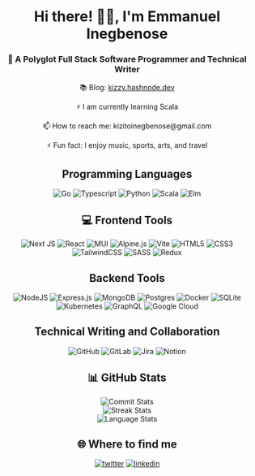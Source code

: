 <h1 align="center">Hi there! 👋🏼, I'm Emmanuel Inegbenose</h1>

<h3 align="center"> 💫 A Polyglot Full Stack Software Programmer and Technical Writer</h3>

<p align="center"> 📚 Blog: <a target="_blank" href="https://kizzy.hashnode.dev" style="display: inline-block;">kizzy.hashnode.dev</a> </p>

<p align="center"> ⚡️ I am currently learning Scala </p>

<p align="center"> 📫 How to reach me: kizitoinegbenose@gmail.com </p>

<p align="center"> ⚡ Fun fact: I enjoy music, sports, arts, and travel </p>

<h2 align="center"> Programming Languages</h2>

<p align="center">
  <img src="https://img.shields.io/badge/go-%2300ADD8.svg?style=for-the-badge&logo=go&logoColor=white" alt="Go">
  <img src="https://img.shields.io/badge/typescript-%23007ACC.svg?style=for-the-badge&logo=typescript&logoColor=white" alt="Typescript">
  <img src="https://img.shields.io/badge/python-3670A0?style=for-the-badge&logo=python&logoColor=ffdd54" alt="Python">
  <img src="https://img.shields.io/badge/scala-%23DC322F.svg?style=for-the-badge&logo=scala&logoColor=white" alt="Scala">
  <img src="https://img.shields.io/badge/Elm-60B5CC?style=for-the-badge&logo=elm&logoColor=white" alt="Elm">
</p>

<h2 align="center"> 💻 Frontend Tools</h2>

<p align="center">
  <img src="https://img.shields.io/badge/Next-black?style=for-the-badge&logo=next.js&logoColor=white" alt="Next JS">
  <img src="https://img.shields.io/badge/react-%2320232a.svg?style=for-the-badge&logo=react&logoColor=%2361DAFB" alt="React">
  <img src="https://img.shields.io/badge/MUI-%230081CB.svg?style=for-the-badge&logo=mui&logoColor=white" alt="MUI">
  <img src="https://img.shields.io/badge/alpinejs-white.svg?style=for-the-badge&logo=alpinedotjs&logoColor=%238BC0D0" alt="Alpine.js">
  <img src="https://img.shields.io/badge/vite-%23646CFF.svg?style=for-the-badge&logo=vite&logoColor=white" alt="Vite">
  <img src="https://img.shields.io/badge/html5-%23E34F26.svg?style=for-the-badge&logo=html5&logoColor=white" alt="HTML5">
  <img src="https://img.shields.io/badge/css3-%231572B6.svg?style=for-the-badge&logo=css3&logoColor=white" alt="CSS3">
  <img src="https://img.shields.io/badge/tailwindcss-%2338B2AC.svg?style=for-the-badge&logo=tailwind-css&logoColor=white" alt="TailwindCSS">
  <img src="https://img.shields.io/badge/SASS-hotpink.svg?style=for-the-badge&logo=SASS&logoColor=white" alt="SASS">
  <img src="https://img.shields.io/badge/redux-%23593d88.svg?style=for-the-badge&logo=redux&logoColor=white" alt="Redux">
</p>

<h2 align="center"> Backend Tools</h2>

<p align="center">
  <img src="https://img.shields.io/badge/node.js-6DA55F?style=for-the-badge&logo=node.js&logoColor=white" alt="NodeJS">
  <img src="https://img.shields.io/badge/express.js-%23404d59.svg?style=for-the-badge&logo=express&logoColor=%2361DAFB" alt="Express.js">
  <img src="https://img.shields.io/badge/MongoDB-%234ea94b.svg?style=for-the-badge&logo=mongodb&logoColor=white" alt="MongoDB">
  <img src="https://img.shields.io/badge/postgres-%23316192.svg?style=for-the-badge&logo=postgresql&logoColor=white" alt="Postgres">
  <img src="https://img.shields.io/badge/docker-%230db7ed.svg?style=for-the-badge&logo=docker&logoColor=white" alt="Docker">
  <img src="https://img.shields.io/badge/sqlite-%2307405e.svg?style=for-the-badge&logo=sqlite&logoColor=white" alt="SQLite">
  <img src="https://img.shields.io/badge/kubernetes-%23326ce5.svg?style=for-the-badge&logo=kubernetes&logoColor=white" alt="Kubernetes">
  <img src="https://img.shields.io/badge/-GraphQL-E10098?style=for-the-badge&logo=graphql&logoColor=white" alt="GraphQL">
  <img src="https://img.shields.io/badge/GoogleCloud-%234285F4.svg?style=for-the-badge&logo=google-cloud&logoColor=white" alt="Google Cloud">
</p>

<h2 align="center"> Technical Writing and Collaboration</h2>

<p align="center">
  <img src="https://img.shields.io/badge/github-%23121011.svg?style=for-the-badge&logo=github&logoColor=white" alt="GitHub">
  <img src="https://img.shields.io/badge/gitlab-%23181717.svg?style=for-the-badge&logo=gitlab&logoColor=white" alt="GitLab">
  <img src="https://img.shields.io/badge/jira-%230A0FFF.svg?style=for-the-badge&logo=jira&logoColor=white" alt="Jira">
  <img src="https://img.shields.io/badge/Notion-%23000000.svg?style=for-the-badge&logo=notion&logoColor=white" alt="Notion">
</p>

<h2 align="center"> 📊 GitHub Stats</h2>

<p align="center">
  <img src="https://github-readme-stats.vercel.app/api?username=RexKizzy22&theme=dark&hide_border=false&include_all_commits=false&count_private=false" alt="Commit Stats"><br/>
  <img src="https://github-readme-streak-stats.herokuapp.com/?user=RexKizzy22&theme=dark&hide_border=false" alt="Streak Stats"><br/>
  <img src="https://github-readme-stats.vercel.app/api/top-langs/?username=RexKizzy22&theme=dark&hide_border=false&include_all_commits=false&count_private=false&layout=compact" alt="Language Stats">
</p>

<h2 align="center"> 🌐 Where to find me</h2>

<p align="center">
  <a target="_blank" href="https://twitter.com/rexkizzy22" style="display: inline-block;">
    <img src="https://img.shields.io/badge/twitter-x?style=for-the-badge&logo=x&logoColor=white&color=%230f1419" alt="twitter" />
  </a>
  <a target="_blank" href="https://www.linkedin.com/in/emmanuel-inegbenose" style="display: inline-block;">
    <img src="https://img.shields.io/badge/linkedin-logo?style=for-the-badge&logo=linkedin&logoColor=white&color=%230a77b6" alt="linkedin" />
  </a>
</p>
